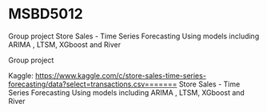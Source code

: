 # MSBD5012
Group project Store Sales - Time Series Forecasting Using models including ARIMA , LTSM, XGboost and River

Group project


Kaggle: https://www.kaggle.com/c/store-sales-time-series-forecasting/data?select=transactions.csv=======
Store Sales - Time Series Forecasting
Using models including ARIMA , LTSM, XGboost and River


